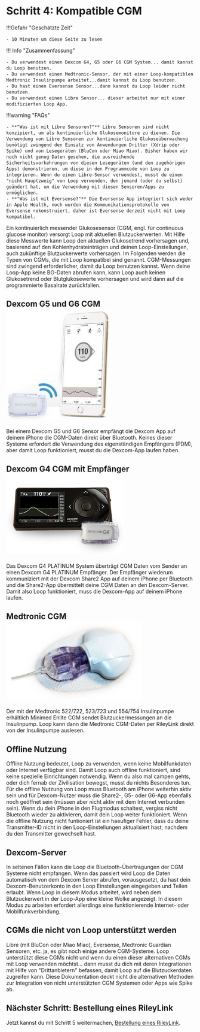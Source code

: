 # Schritt 4: Kompatible CGM

!!!Gefahr "Geschätzte Zeit"

    - 10 Minuten um diese Seite zu lesen

!!! Info "Zusammenfassung"

    - Du verwendest einen Dexcom G4, G5 oder G6 CGM System... damit kannst du Loop benutzen.
    - Du verwendest einen Medtronic-Sensor, der mit einer Loop-kompatiblen Medtronic Insulinpumpe arbeitet...damit kannst du Loop benutzen.
    - Du hast einen Eversense Sensor...dann kannst du Loop leider nicht benutzen.
    - Du verwendest einen Libre Sensor... dieser arbeitet nur mit einer modifizierten Loop App.

!!!warning "FAQs"

    - **"Was ist mit Libre Sensoren?"** Libre Sensoren sind nicht konzipiert, um als kontinuierliche Glukosemonitore zu dienen. Die Verwendung von Libre Sensoren zur kontinuierliche Glukoseüberwachung benötigt zwingend den Einsatz von Anwendungen Dritter (Xdrip oder Spike) und von Lesegeräten (BluCon oder Miao Miao). Bisher haben wir noch nicht genug Daten gesehen, die ausreichende Sicherheitsvorkehrungen von diesen Lesegeräten (und den zugehörigen Apps) demonstrieren, um diese in den Programmcode von Loop zu integrieren. Wenn du einen Libre-Sensor verwendest, musst du einen "nicht Hauptzweig" von Loop verwenden, den jemand (oder du selbst) geändert hat, um die Verwendung mit diesen Sensoren/Apps zu ermöglichen.
    - **"Was ist mit Eversense?"** Die Eversense App integriert sich weder in Apple Health, noch wurden die Kommunikationsprotokolle von Eversense rekonstruiert, daher ist Eversense derzeit nicht mit Loop kompatibel.

Ein kontinuierlich messender Glukosesensor (CGM, engl. für continuous glucose monitor) versorgt Loop mit aktuellen Blutzuckerwerten. Mit Hilfe diese Messwerte kann Loop den aktuellen Glukosetrend vorhersagen und, basierend auf den Kohlenhydrateinträgen und deinen Loop-Einstellungen, auch zukünftige Blutzuckerwerte vorhersagen. Im Folgenden werden die Typen von CGMs, die mit Loop kompatibel sind genannt. CGM-Messungen sind zwingend erforderlicher, damit du Loop benutzen kannst. Wenn deine Loop-App keine BG-Daten abrufen kann, kann Loop auch keinen Glukosetrend oder Blutglukosewerte vorhersagen und wird dann auf die programmierte Basalrate zurückfallen.

## Dexcom G5 und G6 CGM ![G5](img/g5.jpg)

Bei einem Dexcom G5 und G6 Sensor empfängt die Dexcom App auf deinem iPhone die CGM-Daten direkt über Bluetooth. Keines dieser Systeme erfordert die Verwendung des eigenständigen Empfängers (PDM), aber damit Loop funktioniert, musst du die Dexcom-App laufen haben.

## Dexcom G4 CGM mit Empfänger ![G4 With Receiver](img/g4_receiver.png)

Das Dexcom G4 PLATINUM System überträgt CGM Daten vom Sender an einen Dexcom G4 PLATINUM Empfänger. Der Empfänger wiederum kommuniziert mit der Dexcom Share2 App auf deinem iPhone per Bluetooth und die Share2-App übermittelt deine CGM Daten an den Dexcom-Server. Damit also Loop funktioniert, muss die Dexcom-App auf deinem iPhone laufen.

## Medtronic CGM ![Enlite](img/enlite.png)

Der mit der Medtronic 522/722, 523/723 und 554/754 Insulinpumpe erhältlich Minimed Enlite CGM sendet Blutzuckermessungen an die Insulinpump. Loop kann dann die Medtronic CGM-Daten per RileyLink direkt von der Insulinpumpe auslesen.

## Offline Nutzung

Offline Nutzung bedeutet, Loop zu verwenden, wenn keine Mobilfunkdaten oder Internet verfügbar sind. Damit Loop auch offline funktioniert, sind keine spezielle Einrichtungen notwendig. Wenn du also mal campen gehts, oder dich fernab der Zivilisation bewegst, musst du nichts Besonderes tun. Für die offline Nutzung von Loop muss Bluetooth am iPhone weiterhin aktiv sein und für Dexcom-Nutzer muss die Share2-, G5- oder G6-App ebenfalls noch geöffnet sein (müssen aber nicht aktiv mit dem Internet verbunden sein). Wenn du dein iPhone in den Flugmodus schaltest, vergiss nicht Bluetooth wieder zu aktivieren, damit dein Loop weiter funktioniert. Wenn die offline Nutzung nicht funtioniert ist ein haeufiger Fehler, dass du deine Transmitter-ID nicht in den Loop-Einstellungen aktualisiert hast, nachdem du den Transmitter gewechselt hast.

## Dexcom-Server

In seltenen Fällen kann die Loop die Bluetooth-Übertragungen der CGM Systeme nicht empfangen.  Wenn das passiert wird Loop die Daten automatisch von dem Dexcom Server abrufen, vorausgesetzt, du hast dein Dexcom-Benutzerkonto in den Loop Einstellungen eingegeben und Teilen erlaubt. Wenn Loop in diesem Modus arbeitet, wird neben dem Blutzuckerwert in der Loop-App eine kleine Wolke angezeigt. In diesem Modus zu arbeiten erfordert allerdings eine funktionierende Internet- oder Mobilfunkverbindung.

## CGMs die nicht von Loop unterstützt werden

Libre (mit BluCon oder Miao Miao), Eversense, Medtronic Guardian Sensoren, etc.  ja, es gibt noch einige andere CGM-Systeme. Loop unterstützt diese CGMs nicht  und wenn du einen dieser alternativen CGMs mit Loop verwenden möchtst... dann musst du dich mit deren Integrationen mit Hilfe von "Drittanbietern" befassen, damit Loop auf die Blutzuckerdaten zugreifen kann.  Diese Dokumentation deckt nicht die alternativen Methoden zur Integration von nicht unterstützten CGM Systemen oder Apps wie Spike ab.

## Nächster Schritt: Bestellung eines RileyLink

Jetzt kannst du mit Schritt 5 weitermachen, [Bestellung eines RileyLink](step5.md).
